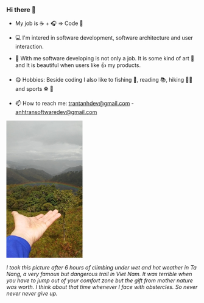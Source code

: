 ### Hi there 👋

- My job is ☕ + 🎧 => Code 🤖
- 💻 I'm intered in software development, software architecture and user interaction.
- 💪 With me software developing is not only a job. It is some kind of art 🎨 and It is beautiful when users like 👍 my products.

- 😋 Hobbies: Beside coding I also like to fishing  🎣, reading 📚, hiking 🥾⛺ and sports ⚽ 🏈

- 📫 How to reach me: trantanhdev@gmail.com - anhtransoftwaredev@gmail.com

![text](https://github.com/trantanhdev/trantanhdev/blob/master/hiking_200_360.jpg)

<em>I took this picture after 6 hours of climbing under wet and hot weather in Ta Nang, a very famous but dangerous trail in Viet Nam. It was terrible when you have to jump out of your comfort zone but the gift from mother nature was worth. I think about that time whenever I face with obstercles. So never never never give up.</em>
